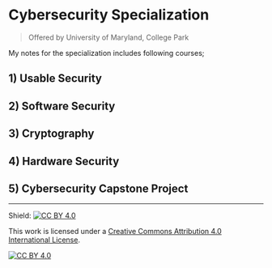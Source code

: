 # Cybersecurity Specialization
> Offered by University of Maryland, College Park

My notes for the specialization includes following courses;

## 1) Usable Security

## 2) Software Security

## 3) Cryptography

## 4) Hardware Security

## 5) Cybersecurity Capstone Project




---

Shield: [![CC BY 4.0][cc-by-shield]][cc-by]

This work is licensed under a
[Creative Commons Attribution 4.0 International License][cc-by].

[![CC BY 4.0][cc-by-image]][cc-by]

[cc-by]: http://creativecommons.org/licenses/by/4.0/
[cc-by-image]: https://i.creativecommons.org/l/by/4.0/88x31.png
[cc-by-shield]: https://img.shields.io/badge/License-CC%20BY%204.0-lightgrey.svg
